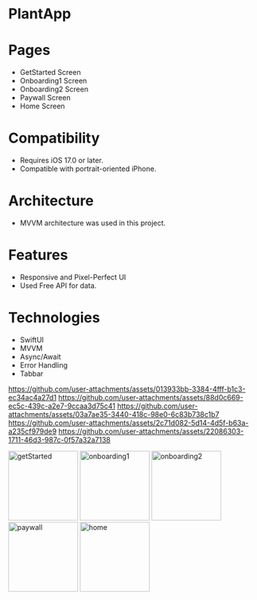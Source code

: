 # PlantApp

# Pages
- GetStarted Screen
- Onboarding1 Screen
- Onboarding2 Screen
- Paywall Screen
- Home Screen

# Compatibility
- Requires iOS 17.0 or later. 
- Compatible with portrait-oriented iPhone.

# Architecture
- MVVM architecture was used in this project.

# Features
- Responsive and Pixel-Perfect UI
- Used Free API for data.

# Technologies
- SwiftUI
- MVVM
- Async/Await
- Error Handling
- Tabbar

https://github.com/user-attachments/assets/013933bb-3384-4fff-b1c3-ec34ac4a27d1
https://github.com/user-attachments/assets/88d0c669-ec5c-439c-a2e7-9ccaa3d75c41
https://github.com/user-attachments/assets/03a7ae35-3440-418c-98e0-6c83b738c1b7
https://github.com/user-attachments/assets/2c71d082-5d14-4d5f-b63a-a235cf979de9
https://github.com/user-attachments/assets/22086303-1711-46d3-987c-0f57a32a7138

<img width="140" alt="getStarted" src="https://github.com/user-attachments/assets/013933bb-3384-4fff-b1c3-ec34ac4a27d1"> <img width="140" alt="onboarding1" src="https://github.com/user-attachments/assets/88d0c669-ec5c-439c-a2e7-9ccaa3d75c41"> <img width="140" alt="onboarding2" src="https://github.com/user-attachments/assets/03a7ae35-3440-418c-98e0-6c83b738c1b7
"> <img width="140" alt="paywall" src="https://github.com/user-attachments/assets/2c71d082-5d14-4d5f-b63a-a235cf979de9"> <img width="140" alt="home" src="https://github.com/user-attachments/assets/22086303-1711-46d3-987c-0f57a32a7138">




